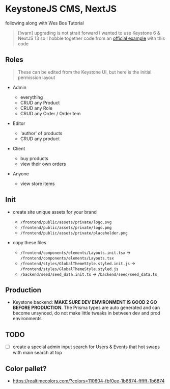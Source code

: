# KeystoneJS CMS, NextJS

following along with Wes Bos Tutorial

> [!warn] upgrading is not strait forward
> I wanted to use Keystone 6 & NextJS 13 so I hobble together code from an [official example](https://github.com/keystonejs/keystone/tree/main/examples/nextjs-keystone-two-servers) with this code

## Roles
> These can be edited from the Keystone UI, but here is the initial permission layout

- Admin
  - everything
  - CRUD any Product
  - CRUD any Role
  - CRUD any Order / OrderItem

- Editor
  - 'author' of products
  - CRUD any product

- Client
  - buy products
  - view their own orders

- Anyone
  - view store items

## Init
- create site unique assets for your brand
  - `/frontend/public/assets/private/logo.svg`
  - `/frontend/public/assets/private/logo.png`
  - `/frontend/public/assets/private/placeholder.png`

- copy these files
  - `/frontend/components/elements/Layouts.init.tsx` -> `/frontend/components/elements/Layouts.tsx`
  - `/frontend/styles/GlobalThemeStyle.styled.init.js` -> `/frontend/styles/GlobalThemeStyle.styled.js`
  - `/backend/seed/seed_data.init.ts` -> `/backend/seed/seed_data.ts`


## Production
- Keystone backend: **MAKE SURE DEV ENVIRONMENT IS GOOD 2 GO BEFORE PRODUCTION**. The Prisma types are auto generated and can become unsynced, do not make little tweaks in between dev and prod environments 



## TODO
- [ ] create a special admin input search for Users & Events that hot swaps with main search at top

## Color pallet? 
- https://realtimecolors.com/?colors=110604-fbf0ee-1b6874-ffffff-1b6874